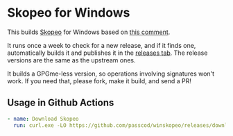 # Skopeo for Windows

This builds [Skopeo](https://github.com/containers/skopeo) for Windows based on [this comment](https://github.com/containers/skopeo/issues/715#issuecomment-917412078).

It runs once a week to check for a new release, and if it finds one, automatically builds it and publishes it in the [releases tab](https://github.com/passcod/winskopeo/releases).
The release versions are the same as the upstream ones.

It builds a GPGme-less version, so operations involving signatures won't work.
If you need that, please fork, make it build, and send a PR!

## Usage in Github Actions

```yaml
- name: Download Skopeo
  run: curl.exe -LO https://github.com/passcod/winskopeo/releases/download/latest/skopeo.exe
```

